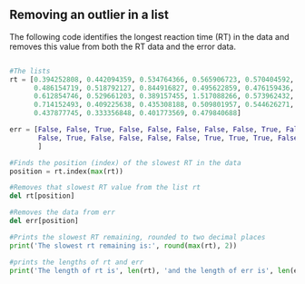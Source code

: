 ## Removing an outlier in a list

The following code identifies the longest reaction time (RT) in the data and removes this value from both the RT data and the error data.

~~~python

#The lists
rt = [0.394252808, 0.442094359, 0.534764366, 0.565906723, 0.570404592, 
      0.486154719, 0.518792127, 0.844916827, 0.495622859, 0.476159436, 
      0.612854746, 0.529661203, 0.389157455, 1.517088266, 0.573962432, 
      0.714152493, 0.409225638, 0.435308188, 0.509801957, 0.544626271, 
      0.437877745, 0.333356848, 0.401773569, 0.479840688]

err = [False, False, True, False, False, False, False, False, True, False, 
       False, True, False, False, False, False, True, True, True, False, 
       ]

#Finds the position (index) of the slowest RT in the data
position = rt.index(max(rt))

#Removes that slowest RT value from the list rt
del rt[position]

#Removes the data from err
del err[position]

#Prints the slowest RT remaining, rounded to two decimal places
print('The slowest rt remaining is:', round(max(rt), 2))

#prints the lengths of rt and err
print('The length of rt is', len(rt), 'and the length of err is', len(err)
~~~

